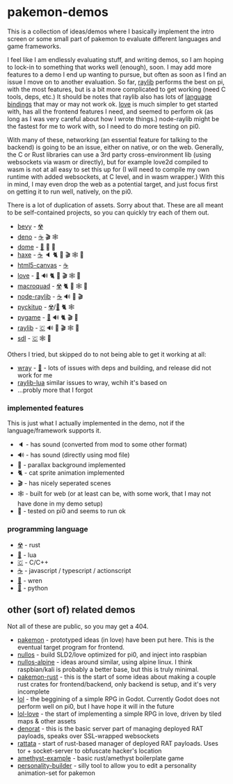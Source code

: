 # pakemon-demos

This is a collection of ideas/demos where I basically implement the intro screen or some small part of pakemon to evaluate different languages and game frameworks.

I feel like I am endlessly evaluating stuff, and writing demos, so I am hoping to lock-in to something that works well (enough), soon. I may add more features to a demo I end up wanting to pursue, but often as soon as I find an issue I move on to another evaluation. So far, [raylib](raylib/) performs the best on pi, with the most features, but is a bit more complicated to get working (need C tools, deps, etc.) It should be notes that raylib also has lots of [language bindings](https://github.com/raysan5/raylib/blob/master/BINDINGS.md) that may or may not work ok. [love](love/) is much simpler to get started with, has all the frontend features I need, and seemed to perform ok (as long as I was very careful about how I wrote things.) node-raylib might be the fastest for me to work with, so I need to do more testing on pi0. 

With many of these, networking (an essential feature for talking to the backend) is going to be an issue, either on native, or on the web. Generally, the C or Rust libraries can use a 3rd party cross-environment lib (using websockets via wasm or directly), but for example love2d compiled to wasm is not at all easy to set this up for (I will need to compile my own runtime with added websockets, at C level, and in wasm wrapper.) With this in mind, I may even drop the web as a potential target, and just focus first on getting it to run well, natively, on the pi0.

There is a lot of duplication of assets. Sorry about that. These are all meant to be self-contained projects, so you can quickly try each of them out.

- [bevy](bevy/) - [☢️](https://www.rust-lang.org/)
- [deno](deno/) - [☕](https://developer.mozilla.org/en-US/docs/Web/JavaScript/Reference) 🎬 🕸️
- [dome](dome/) - [🐤](https://wren.io/) 🌄 🥧 
- [haxe](haxe/) - [☕](https://developer.mozilla.org/en-US/docs/Web/JavaScript/Reference) 🔈 🐈 🌄 🎬 🕸️ 🥧 
- [html5-canvas](html5-canvas/) - [☕](https://developer.mozilla.org/en-US/docs/Web/JavaScript/Reference) 
- [love](love/) - [🌙](https://www.lua.org/) 🔊 🐈 🌄 🎬 🕸️ 🥧
- [macroquad](macroquad/) - [☢️](https://www.rust-lang.org/) 🐈 🌄 🕸️ 🥧
- [node-raylib](node-raylib/) - [☕](https://developer.mozilla.org/en-US/docs/Web/JavaScript/Reference) 🔊 🌄 🎬
- [pyckitup](pyckitup/) - [☢️](https://www.rust-lang.org/)/[🐍](https://www.python.org/) 🐈 🕸️
- [pygame](pygame/) - [🐍](https://www.python.org/) 🔊 🐈 🎬 🌄
- [raylib](raylib/) - [🇨](https://en.cppreference.com/w/c/language) 🔊 🌄 🎬 🕸️ 🥧
- [sdl](sdl/) - [🇨](https://en.cppreference.com/w/c/language) 🕸️ 🥧


Others I tried, but skipped do to not being able to get it working at all:

- [wray](https://github.com/TSnake41/raylib-wren) - [🐤](https://wren.io/) - lots of issues with deps and building, and release did not work for me
- [raylib-lua](https://github.com/TSnake41/raylib-lua) similar issues to wray, wchih it's based on
- ...probly more that I forgot

### implemented features

This is just what I actually implemented in the demo, not if the language/framework supports it.

- 🔈 - has sound (converted from mod to some other format)
- 🔊 - has sound (directly using mod file)
- 🌄 - parallax background implemented
- 🐈 - cat sprite animation implemented
- 🎬 - has nicely seperated scenes
- 🕸️ - built for web (or at least can be, with some work, that I may not have done in my demo setup)
- 🥧 - tested on pi0 and seems to run ok


### programming language

- [☢️](https://www.rust-lang.org/) - rust
- [🌙](https://www.lua.org/) - lua
- [🇨](https://en.cppreference.com/w/c/language) - C/C++
- [☕](https://developer.mozilla.org/en-US/docs/Web/JavaScript/Reference) - javascript / typescript / actionscript
- [🐤](https://wren.io/) - wren
- [🐍](https://www.python.org/) - python


## other (sort of) related demos

Not all of these are public, so you may get a 404.

- [pakemon](https://github.com/notnullgames/pakemon) - prototyped ideas (in love) have been put here. This is the eventual target program for frontend.
- [nullos](https://github.com/notnullgames/nullos) - build SLD2/love optimized for pi0, and inject into raspbian
- [nullos-alpine](https://github.com/notnullgames/nullos-alpine) - ideas around similar, using alpine linux. I think raspbian/kali is probably a better base, but this is truly minimal.
- [pakemon-rust](https://github.com/notnullgames/pakemon-rust) - this is the start of some ideas about making a couple rust crates for frontend/backend, only backend is setup, and it's very incomplete
- [lol](https://github.com/notnullgames/lol) - the beggining of a simple RPG in Godot. Currently Godot does not perform well on pi0, but I have hope it will in the future
- [lol-love](https://github.com/notnullgames/lol-love) - the start of implementing a simple RPG in love, driven by tiled maps & other assets
- [denorat](https://github.com/notnullgames/denorat) - this is the basic server part of managing deployed RAT payloads, speaks over SSL-wrapped websockets
- [rattata](https://github.com/notnullgames/rattata) - start of rust-based manager of deployed RAT payloads. Uses tor + socket-server to obfuscate hacker's location 
- [amethyst-example](https://github.com/notnullgames/amethyst-example) - basic rust/amethyst boilerplate game
- [personality-builder](https://github.com/notnullgames/pakemon-personalitybuilder) - silly tool to allow you to edit a personality animation-set for pakemon